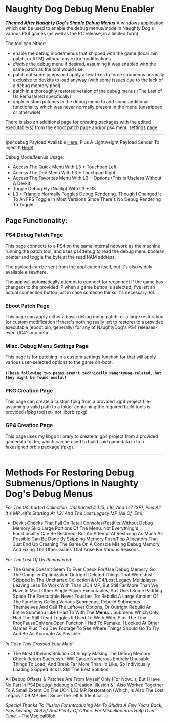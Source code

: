 # Naughty Dog Debug Menu Enabler
_**Themed After Naughty Dog's Simple Debug Menus**_
A windows application which can be used to enable the debug menus/mode in Naughty Dog's various PS4 games (as well as the PC release, in a limited form).

The tool can either:
  - enable the debug mode/menus that shipped with the game (local .bin patch, or RTM) without any extra modifications.
  - _disable_ the debug menu if desired, assuming it was enabled with the same patch as the tool would use.
  - patch out some jumps and apply a few fixes to force submenus normally exclusive to devkits to load anyway (with some issues due to the lack of a debug memory pool)
  - patch in a thoroughly restored version of the debug menus (The Last of Us Remastered specifically)
  - apply custom patches to the debug menu to add some additional functionality which was never normally present in the menu (unstripped or otherwise)
 
There is also an additional page for creating packages with the edited executable(s) from the eboot patch page and/or ps4 menu settings page.
****
(ps4debug Payload Available [Here](https://github.com/jogolden/ps4debug/releases), Plus A Lightweight Payload Sender To Inject It [Here](https://github.com/TheMagicalBlob/Blobs-Payload-Sender/releases/download/1.7.1-Final/Payload.Sender.1.7.1.exe))

Debug Mode/Menus Usage:
- Access The Quick Menu With L3 + Touchpad Left
- Access The Dev Menu With L3 + Touchpad Right
- Access The Favorites Menu With L3 + Options (This Is Useless Without A Devkit)
- Toggle Debug Fly (Noclip) With L3 + R3
- L3 + Triangle Normally Toggles Debug Rendering, Though I Changed It To An FPS Toggle In Most Versions Since There's No Debug Rendering To Toggle

## Page Functionality:

### PS4 Debug Patch Page
This page connects to a PS4 on the same internal network as the machine running the patch tool, and uses ps4debug to read the debug menu boolean pointer and toggle the byte at the read RAM address.

The payload can be sent from the application itself, but it's also widely available elsewhere.

The app will automatically attempt to connect (or reconnect if the game has changed) to the provided IP when a game button is selected, I've left an actual connection button just in case someone thinks it's necessary, lol.


### Eboot Patch Page
This page can apply either a basic debug menu patch, or a large restoration (or custom modification if there's nothing really left to restore) to a provided executable (eboot.bin, generally) for any of NaughtyDog's PS4 releases- even UC4's mp beta.


### Misc. Debug Menu Settings Page
This page is for patching in a custom settings function for that will apply various user-selected options to the game on-boot.


#### `(These following two pages aren't technically NaughtyDog-related, but they might be found useful)`
### PKG Creation Page
This page can create a custom fpkg from a provided .gp4 project file- assuming a valid path to a folder containing the required build tools is provided (fpkg toolset- not liborbispkg)


### GP4 Creation Page
This page uses my libgp4 library to create a .gp4 project from a provided gamedata folder, which can be used to build said gamedata in to a fakesigned orbis package (fpkg).
****



# Methods For Restoring Debug Submenus/Options In Naughty Dog's Debug Menus

_For The Uncharted Collection, Uncharted 4 1.15, 1.16, And 1.17 (SP), Plus All It's MP .elf's Starting At 1.21 And The Lost Legacy MP (All Of 'Em):_
- Devkit Checks That Fail On Retail Consoles/Testkits Without Debug Memory Skip Large Portions Of The Menu. Not Everything's Functionality Can Be Restored, But An Attempt At Restoring As Much As Possible Can Be Done By Skipping Memory Push/Pop Allocators That Just End Up Crashing The Game On A Console Mising Debug Memory, And Fixing The Other Issues That Arise For Various Reasons.

_For The Last Of Us Remastered:_
- The Game Doesn't Seem To Ever Check For/Use Debug Memory, So The Compiler Optimization Outright Deleted Things That Were Just Skipped In The Uncharted Collection &amp; UC4/Lost Legacy Multiplayer- Leaving Less To Work With Than UC4 MP, But Still Far More Than We Have In Most Other Single Player Executables, So I Used Some Padding Space The Executable Never Touches To: Rebuild A Large Amount Of The Functions Calling Various Submenus, Rebuild Submenus Themselves And Call The Leftover Options, Or Outright Rebuild An Entire Submenu Like I Had To With The **Menu...** Submenu Which Only Had The Still-Read Toggles It Used To Work With, Plus The Tiny ProgPauseOnMenuOpen Function I Had To Remake.
I Looked At Other Games Plus Tlou Dev Footage To See Where Things Should Go To Try And Be As Accurate As Possible.

_In Case This Crossed Your Mind:_
- The Most Obvious Solution Of Simply Making The Debug Memory Check Return Successful Will Cause Numerous Entirely Unusable Things To Load, And Break Far More Than I'd Like, So Individually Loading Skipped Bits Is Still The Best Solution




All Debug Offsets & Patches Are From Myself Only (For Now...), But I Have No Part In PS4Debug/libdebug's Creation.
[illusion](https://github.com/illusion0001) &amp; I Also Worked Together To A Small Extent On The UC4 1.33 MP Restoration (Which, Is Also The Lost Legacy 1.09 MP Rest Since The .elf Is Identical...)

*Special Thanks To illusion For Introducing Me To Ghidra A Few Years Back, Plus kiwidog, Al Azif And Plenty Of Others For Miscellaneous Help Over Time.*
**-** TheMagicalBlob
